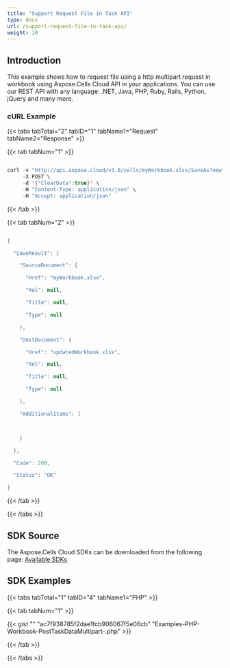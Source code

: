 ```yaml
---
title: "Support Request File in Task API"
type: docs
url: /support-request-file-in-task-api/
weight: 10
---
```


## **Introduction**
This example shows how to request file using a http multipart request in workbook using Aspose.Cells Cloud API in your applications. You can use our REST API with any language: .NET, Java, PHP, Ruby, Rails, Python, jQuery and many more.
### **cURL Example**
{{< tabs tabTotal="2" tabID="1" tabName1="Request" tabName2="Response" >}}

{{< tab tabNum="1" >}}

```java

curl -v "http://api.aspose.cloud/v3.0/cells/myWorkbook.xlsx/SaveAs?newfilename=updatedWorkbook.xlsx&appSID=XXXX&signature=XXXX" \
     -X POST \
     -d '{"ClearData":true}' \
     -H "Content-Type: application/json" \
     -H "Accept: application/json"

```

{{< /tab >}}

{{< tab tabNum="2" >}}

```java

{

  "SaveResult": {

    "SourceDocument": {

      "Href": "myWorkbook.xlsx",

      "Rel": null,

      "Title": null,

      "Type": null

    },

    "DestDocument": {

      "Href": "updatedWorkbook.xlsx",

      "Rel": null,

      "Title": null,

      "Type": null

    },

    "AdditionalItems": [



    ]

  },

  "Code": 200,

  "Status": "OK"

}

```

{{< /tab >}}

{{< /tabs >}}
## **SDK Source**
The Aspose.Cells Cloud SDKs can be downloaded from the following page: [Available SDKs](/available-sdks/)
## **SDK Examples**
{{< tabs tabTotal="1" tabID="4" tabName1="PHP" >}}

{{< tab tabNum="1" >}}

{{< gist "" "ac7f938785f2dae1fcb906067f5e06cb" "Examples-PHP-Workbook-PostTaskDataMultipart-.php" >}}

{{< /tab >}}

{{< /tabs >}}

